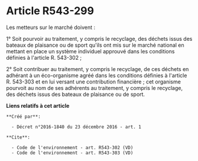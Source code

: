 # Article R543-299

Les metteurs sur le marché doivent :

1° Soit pourvoir au traitement, y compris le recyclage, des déchets issus des bateaux de plaisance ou de sport qu'ils ont mis
sur le marché national en mettant en place un système individuel approuvé dans les conditions définies à l'article R.
543-302 ;

2° Soit contribuer au traitement, y compris le recyclage, de ces déchets en adhérant à un éco-organisme agréé dans les
conditions définies à l'article R. 543-303 et en lui versant une contribution financière ; cet organisme pourvoit au nom de
ses adhérents au traitement, y compris le recyclage, des déchets issus des bateaux de plaisance ou de sport.

**Liens relatifs à cet article**

	**Créé par**:

	  - Décret n°2016-1840 du 23 décembre 2016 - art. 1

	**Cite**:

	  - Code de l'environnement - art. R543-302 (VD)
	  - Code de l'environnement - art. R543-303 (VD)
